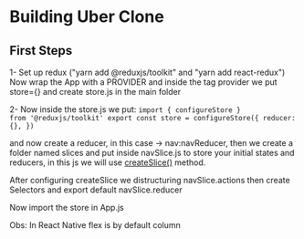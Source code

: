 <h1>Building Uber Clone</h1>

<h2>First Steps</h2>

1- Set up redux ("yarn add @reduxjs/toolkit" and "yarn add react-redux")
   Now wrap the App with a PROVIDER and inside the tag provider we put store={} and create store.js in the main folder

2- Now inside the store.js we put:
<code>import { configureStore } from '@reduxjs/toolkit'
export const store = configureStore({
  reducer: {},
})</code>

and now create a reducer, in this case ->  nav:navReducer, then we create a folder named slices and put inside navSlice.js to store your initial states and reducers,
in this js we will use <a href="https://redux-toolkit.js.org/api/createSlice" target="_blank">createSlice()</a> method.

After configuring createSlice we distructuring navSlice.actions then create Selectors and export default navSlice.reducer

Now import the store in App.js

Obs: In React Native flex is by default column
